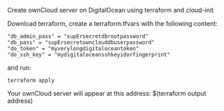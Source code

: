 Create ownCloud server on DigitalOcean using terraform and cloud-init

Download terraform, create a terraform.tfvars with the following content:
```
"db_admin_pass" = "supErsecretdbrootpassword"
"db_pass" = "supErsecretownclouddbuserpassword"
"do_token" = "myverylongdigitaloceantoken"
"do_ssh_key" = "mydigitaloceansshkeyidorfingerprint"
```
and run:
```
terraform apply
```
Your ownCloud server will appear at this address:
$(terraform output address)
